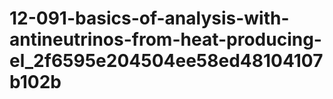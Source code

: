 # 12-091-basics-of-analysis-with-antineutrinos-from-heat-producing-el_2f6595e204504ee58ed48104107b102b